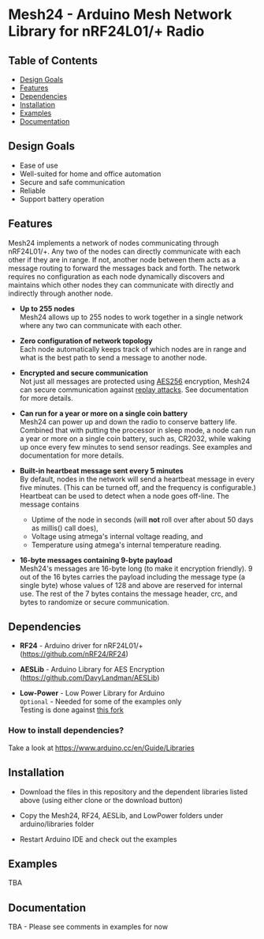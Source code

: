 # Mesh24 - Arduino Mesh Network Library for nRF24L01/+ Radio

## Table of Contents

- [Design Goals](https://github.com/j7only/Mesh24#design-goals)
- [Features](https://github.com/j7only/Mesh24#features)
- [Dependencies](https://github.com/j7only/Mesh24#dependencies)
- [Installation](https://github.com/j7only/Mesh24#installation)
- [Examples](https://github.com/j7only/Mesh24#examples)
- [Documentation](https://github.com/j7only/Mesh24#documentation)

## Design Goals

- Ease of use
- Well-suited for home and office automation
- Secure and safe communication
- Reliable
- Support battery operation

## Features

Mesh24 implements a network of nodes communicating through nRF24L01/+.  Any two of the nodes can directly communicate with each other if they are in range.  If not, another node between them acts as a message routing to forward the messages back and forth.  The network requires no configuration as each node dynamically discovers and maintains which other nodes they can communicate with directly and indirectly through another node.

- **Up to 255 nodes**  
Mesh24 allows up to 255 nodes to work together in a single network where any two can communicate with each other.

- **Zero configuration of network topology**  
Each node automatically keeps track of which nodes are in range and what is the best path to send a message to another node.

- **Encrypted and secure communication**  
Not just all messages are protected using [AES256](http://en.wikipedia.org/wiki/Advanced_Encryption_Standard) encryption, Mesh24 can secure communication against [replay attacks](http://en.wikipedia.org/wiki/Replay_attack).  See documentation for more details.

- **Can run for a year or more on a single coin battery**  
Mesh24 can power up and down the radio to conserve battery life.  Combined that with putting the processor in sleep mode, a node can run a year or more on a single coin battery, such as, CR2032, while waking up once every few minutes to send sensor readings.  See examples and documentation for more details.

- **Built-in heartbeat message sent every 5 minutes**  
By default, nodes in the network will send a heartbeat message in every five minutes.  (This can be turned off, and the frequency is configurable.)  Heartbeat can be used to detect when a node goes off-line.  The message contains
  - Uptime of the node in seconds (will __not__ roll over after about 50 days as millis() call does),
  - Voltage using atmega's internal voltage reading, and
  - Temperature using atmega's internal temperature reading.

- **16-byte messages containing 9-byte payload**  
Mesh24's messages are 16-byte long (to make it encryption friendly).  9 out of the 16 bytes carries the payload including the message type (a single byte) whose values of 128 and above are reserved for internal use.  The rest of the 7 bytes contains the message header, crc, and bytes to randomize or secure communication.

## Dependencies

- **RF24** - Arduino driver for nRF24L01/+  
(https://github.com/nRF24/RF24)

- **AESLib** - Arduino Library for AES Encryption  
(https://github.com/DavyLandman/AESLib) 

- **Low-Power** - Low Power Library for Arduino  
`Optional` - Needed for some of the examples only  
Testing is done against [this fork](https://github.com/j7only/Low-Power)  

### How to install dependencies?

Take a look at https://www.arduino.cc/en/Guide/Libraries

## Installation

- Download the files in this repository and the dependent libraries listed above (using either clone or the download button)

- Copy the Mesh24, RF24, AESLib, and LowPower folders under arduino/libraries folder

- Restart Arduino IDE and check out the examples


## Examples

TBA

## Documentation

TBA - Please see comments in examples for now
